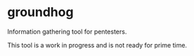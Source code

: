 # groundhog
Information gathering tool for pentesters.

This tool is a work in progress and is not ready for prime time. 